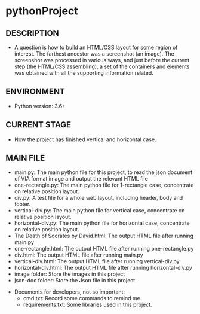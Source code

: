 # pythonProject
## DESCRIPTION
    
* A question is how to build an HTML/CSS layout for some region of interest. The farthest ancestor was a screenshot (an image). The screenshot was processed in various ways, and just before the current step (the HTML/CSS assembling), a set of the containers and elements was obtained with all the supporting information related.

## ENVIRONMENT

* Python version: 3.6+


## CURRENT STAGE

* Now the project has finished vertical and horizontal case.


## MAIN FILE

* main.py: The main python file for this project, 
to read the json document of VIA format image and output the relevant HTML file
* one-rectangle.py: The main python file for 1-rectangle case, concentrate on relative position layout.
* div.py: A test file for a whole web layout, including header, body and footer.
* vertical-div.py: The main python file for vertical case, concentrate on relative position layout.
* horizontal-div.py: The main python file for horizontal case, concentrate on relative position layout.
* The Death of Socrates by David.html: The output HTML file after running main.py
* one-rectangle.html: The output HTML file after running one-rectangle.py
* div.html: The output HTML file after running main.py
* vertical-div.html: The output HTML file after running vertical-div.py
* horizontal-div.html: The output HTML file after running horizontal-div.py
* image folder: Store the images in this project
* json-doc folder: Store the Json file in this project

- Documents for developers, not so important:
  * cmd.txt: Record some commands to remind me.
  * requirements.txt: Some libraries used in this project.
